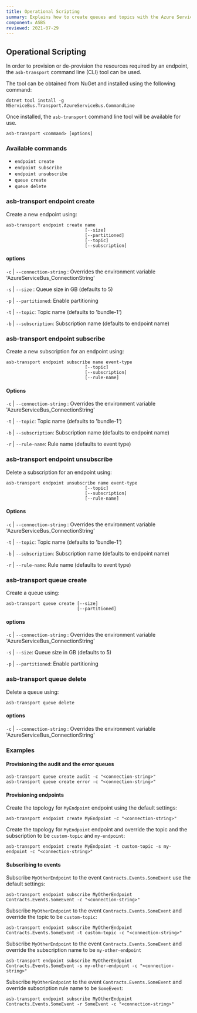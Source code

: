 ```yaml
---
title: Operational Scripting
summary: Explains how to create queues and topics with the Azure Service Bus transport using scripting
component: ASBS
reviewed: 2021-07-29
---
```


## Operational Scripting

In order to provision or de-provision the resources required by an endpoint, the `asb-transport` command line (CLI) tool can be used.

The tool can be obtained from NuGet and installed using the following command:

```
dotnet tool install -g NServiceBus.Transport.AzureServiceBus.CommandLine
```

Once installed, the `asb-transport` command line tool will be available for use.

`asb-transport <command> [options]`

### Available commands

- `endpoint create`
- `endpoint subscribe`
- `endpoint unsubscribe`
- `queue create`
- `queue delete`

### asb-transport endpoint create

Create a new endpoint using:

```
asb-transport endpoint create name
                              [--size]
                              [--partitioned]
                              [--topic]
                              [--subscription]
```

#### options
 
`-c` | `--connection-string` : Overrides the environment variable 'AzureServiceBus_ConnectionString'

`-s` | `--size` : Queue size in GB (defaults to 5)

`-p` | `--partitioned`: Enable partitioning

`-t` | `--topic`: Topic name (defaults to 'bundle-1')

`-b` | `--subscription`: Subscription name (defaults to endpoint name)

### asb-transport endpoint subscribe

Create a new subscription for an endpoint using:

```
asb-transport endpoint subscribe name event-type
                              [--topic]
                              [--subscription]                                                       
                              [--rule-name]
```

#### Options

`-c` | `--connection-string` : Overrides the environment variable 'AzureServiceBus_ConnectionString'

`-t` | `--topic`: Topic name (defaults to 'bundle-1')

`-b` | `--subscription`: Subscription name (defaults to endpoint name)

`-r` | `--rule-name`: Rule name (defaults to event type)

### asb-transport endpoint unsubscribe

Delete a subscription for an endpoint using:

```
asb-transport endpoint unsubscribe name event-type
                              [--topic]
                              [--subscription]                                                       
                              [--rule-name]
```

#### Options

`-c` | `--connection-string` : Overrides the environment variable 'AzureServiceBus_ConnectionString'

`-t` | `--topic`: Topic name (defaults to 'bundle-1')

`-b` | `--subscription`: Subscription name (defaults to endpoint name)

`-r` | `--rule-name`: Rule name (defaults to event type)

### asb-transport queue create
 
Create a queue using:

```
asb-transport queue create [--size]
                           [--partitioned]
```

#### options

`-c` | `--connection-string` : Overrides the environment variable 'AzureServiceBus_ConnectionString'

`-s` | `--size`: Queue size in GB (defaults to 5)

`-p` | `--partitioned`: Enable partitioning


### asb-transport queue delete
 
Delete a queue using:

```
asb-transport queue delete
```

#### options

`-c` | `--connection-string` : Overrides the environment variable 'AzureServiceBus_ConnectionString'
 
### Examples

#### Provisioning the audit and the error queues

```
asb-transport queue create audit -c "<connection-string>"
asb-transport queue create error -c "<connection-string>"
```

#### Provisioning endpoints

Create the topology for `MyEndpoint` endpoint using the default settings:

```
asb-transport endpoint create MyEndpoint -c "<connection-string>"
```

Create the topology for `MyEndpoint` endpoint and override the topic and the subscription to be `custom-topic` and `my-endpoint`:

```
asb-transport endpoint create MyEndpoint -t custom-topic -s my-endpoint -c "<connection-string>"
```

#### Subscribing to events

Subscribe `MyOtherEndpoint` to the event `Contracts.Events.SomeEvent` use the default settings:

```
asb-transport endpoint subscribe MyOtherEndpoint Contracts.Events.SomeEvent -c "<connection-string>"
```

Subscribe `MyOtherEndpoint` to the event `Contracts.Events.SomeEvent` and override the topic to be `custom-topic`:

```
asb-transport endpoint subscribe MyOtherEndpoint Contracts.Events.SomeEvent -t custom-topic -c "<connection-string>"
```

Subscribe `MyOtherEndpoint` to the event `Contracts.Events.SomeEvent` and override the subscription name to be `my-other-endpoint`

```
asb-transport endpoint subscribe MyOtherEndpoint Contracts.Events.SomeEvent -s my-other-endpoint -c "<connection-string>"
```

Subscribe `MyOtherEndpoint` to the event `Contracts.Events.SomeEvent` and override subscription rule name to be `SomeEvent`:

```
asb-transport endpoint subscribe MyOtherEndpoint Contracts.Events.SomeEvent -r SomeEvent -c "<connection-string>"
```